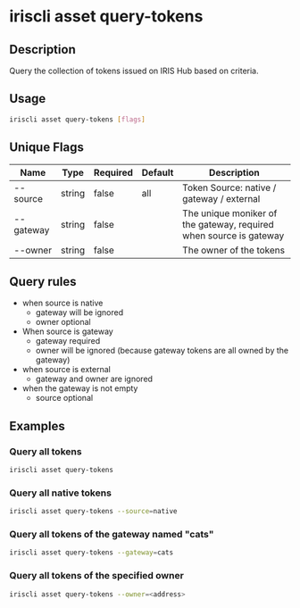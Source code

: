 # iriscli asset query-tokens

## Description

Query the collection of tokens issued on IRIS Hub based on criteria.

## Usage

```bash
iriscli asset query-tokens [flags]
```

## Unique Flags


| Name      | Type   | Required | Default | Description                                                  |
| --------- | ------ | -------- | ------- | ------------------------------------------------------------ |
| --source  | string | false    | all     | Token Source: native / gateway / external                    |
| --gateway | string | false    |         | The unique moniker of the gateway, required when source is gateway |
| --owner   | string | false    |         | The owner of the tokens                                      |

## Query rules

- when source is native
    - gateway will be ignored
    - owner optional
- When source is gateway
    - gateway required
    - owner will be ignored (because gateway tokens are all owned by the gateway)
- when source is external
    - gateway and owner are ignored
- when the gateway is not empty
    - source optional
    
## Examples

### Query all tokens

```bash
iriscli asset query-tokens
```

### Query all native tokens

```bash
iriscli asset query-tokens --source=native
```

### Query all tokens of the gateway named "cats"

```bash
iriscli asset query-tokens --gateway=cats
```

### Query all tokens of the specified owner

```bash
iriscli asset query-tokens --owner=<address>
```